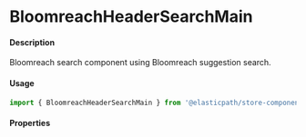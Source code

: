 # BloomreachHeaderSearchMain

#### Description

Bloomreach search component using Bloomreach suggestion search.

#### Usage

```js
import { BloomreachHeaderSearchMain } from '@elasticpath/store-components';
```

#### Properties

<!-- PROPS -->
